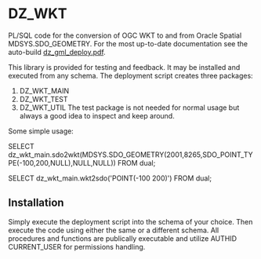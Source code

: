 # DZ_WKT
PL/SQL code for the conversion of OGC WKT to and from Oracle Spatial MDSYS.SDO_GEOMETRY.
For the most up-to-date documentation see the auto-build  [dz_gml_deploy.pdf](https://github.com/pauldzy/DZ_WKT/blob/master/dz_wkt_deploy.pdf).

This library is provided for testing and feedback.  It may be installed and executed from any schema.  The deployment script creates three packages:
1. DZ\_WKT\_MAIN
2. DZ\_WKT\_TEST
3. DZ\_WKT\_UTIL
The test package is not needed for normal usage but always a good idea to inspect and keep around.

Some simple usage:

SELECT dz\_wkt\_main.sdo2wkt(MDSYS.SDO\_GEOMETRY(2001,8265,SDO\_POINT\_TYPE(-100,200,NULL),NULL,NULL)) FROM dual;

SELECT dz\_wkt\_main.wkt2sdo('POINT(-100 200)') FROM dual;

## Installation

Simply execute the deployment script into the schema of your choice.  Then execute the code using either the same or a different schema.  All procedures and functions are publically executable and utilize AUTHID CURRENT_USER for permissions handling.

